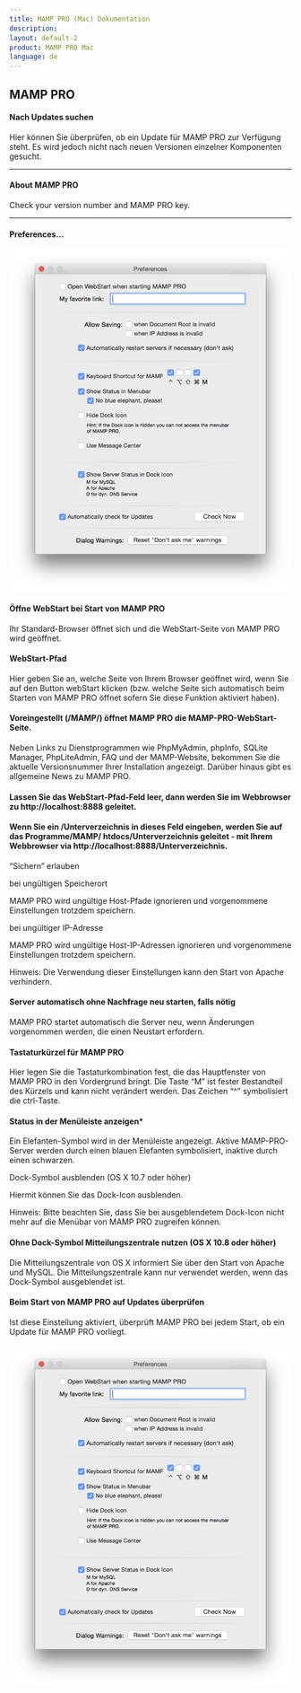 ```yaml
---
title: MAMP PRO (Mac) Dokumentation
description: 
layout: default-2
product: MAMP PRO Mac
language: de
---
```


## MAMP PRO

#### Nach Updates suchen

Hier können Sie überprüfen, ob ein Update für MAMP PRO zur Verfügung steht. Es wird jedoch nicht nach neuen Versionen einzelner Komponenten gesucht.

---

#### About MAMP PRO

Check your version number and MAMP PRO key.

---

#### Preferences...
 
![MAMP](Einstellungen.png)


#### Öffne WebStart bei Start von MAMP PRO

Ihr Standard-Browser öffnet sich und die WebStart-Seite von MAMP PRO wird geöffnet.

 

#### WebStart-Pfad

Hier geben Sie an, welche Seite von Ihrem Browser geöffnet wird, wenn Sie auf den Button webStart klicken (bzw. welche Seite sich automatisch beim Starten von MAMP PRO öffnet  sofern Sie diese Funktion aktiviert haben).

 

#### Voreingestellt (/MAMP/) öffnet MAMP PRO die MAMP-PRO-WebStart-Seite.

Neben Links zu Dienstprogrammen wie PhpMyAdmin, phpInfo, SQLite Manager, PhpLiteAdmin, FAQ und der MAMP-Website, bekommen Sie die aktuelle Versionsnummer Ihrer Installation angezeigt. Darüber hinaus gibt es allgemeine News zu MAMP PRO.

 

#### Lassen Sie das WebStart-Pfad-Feld leer, dann werden Sie im Webbrowser zu http://localhost:8888 geleitet. 

 

#### Wenn Sie ein /Unterverzeichnis in dieses Feld eingeben, werden Sie auf das Programme/MAMP/ htdocs/Unterverzeichnis geleitet - mit Ihrem Webbrowser via http://localhost:8888/Unterverzeichnis.

 

“Sichern” erlauben

bei ungültigen Speicherort

MAMP PRO wird ungültige Host-Pfade ignorieren und vorgenommene Einstellungen trotzdem speichern.

 

bei ungültiger IP-Adresse

MAMP PRO wird ungültige Host-IP-Adressen ignorieren und vorgenommene Einstellungen trotzdem speichern. 

 

Hinweis: Die Verwendung dieser Einstellungen kann den Start von Apache verhindern.
 

#### Server automatisch ohne Nachfrage neu starten, falls nötig

MAMP PRO startet automatisch die Server neu, wenn Änderungen vorgenommen werden, die einen Neustart erfordern.

 

#### Tastaturkürzel für MAMP PRO

Hier legen Sie die Tastaturkombination fest, die das Hauptfenster von MAMP PRO in den Vordergrund bringt. Die Taste “M” ist fester Bestandteil des Kürzels und kann nicht verändert werden. Das Zeichen “^” symbolisiert die ctrl-Taste. 

 

#### Status in der Menüleiste anzeigen*

Ein Elefanten-Symbol wird in der Menüleiste angezeigt. Aktive MAMP-PRO-Server werden durch einen blauen Elefanten symbolisiert, inaktive durch einen schwarzen.

 

Dock-Symbol ausblenden (OS X 10.7 oder höher)

Hiermit können Sie das Dock-Icon ausblenden.

Hinweis: Bitte beachten Sie, dass Sie bei ausgeblendetem Dock-Icon nicht mehr auf die Menübar von MAMP PRO zugreifen können.
 

#### Ohne Dock-Symbol Mitteilungszentrale nutzen (OS X 10.8 oder höher)

Die Mitteilungszentrale von OS X informiert Sie über den Start von Apache und MySQL. Die Mitteilungszentrale kann nur verwendet werden, wenn das Dock-Symbol ausgeblendet ist.

 

#### Beim Start von MAMP PRO auf Updates überprüfen

Ist diese Einstellung aktiviert, überprüft MAMP PRO bei jedem Start, ob ein Update für MAMP PRO vorliegt.

![MAMP](Einstellungen.png)

